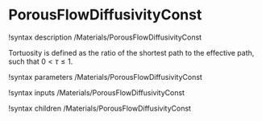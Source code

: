 # PorousFlowDiffusivityConst

!syntax description /Materials/PorousFlowDiffusivityConst

Tortuosity is defined as the ratio of the shortest path to the effective path,
such that $0 < \tau \leq 1$.

!syntax parameters /Materials/PorousFlowDiffusivityConst

!syntax inputs /Materials/PorousFlowDiffusivityConst

!syntax children /Materials/PorousFlowDiffusivityConst
